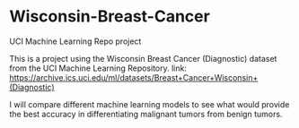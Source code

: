 # Wisconsin-Breast-Cancer
UCI Machine Learning Repo project

This is a project using the Wisconsin Breast Cancer (Diagnostic) dataset from the UCI Machine Learning Repository.
link: https://archive.ics.uci.edu/ml/datasets/Breast+Cancer+Wisconsin+(Diagnostic) 

I will compare different machine learning models to see what would provide the best accuracy in differentiating
malignant tumors from benign tumors.

